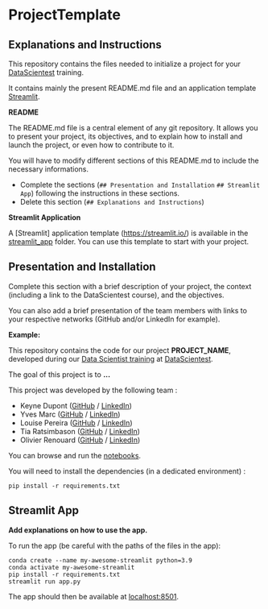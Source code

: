 # ProjectTemplate

## Explanations and Instructions

This repository contains the files needed to initialize a project for your [DataScientest](https://datascientest.com/) training.

It contains mainly the present README.md file and an application template [Streamlit](https://streamlit.io/).

**README**

The README.md file is a central element of any git repository. It allows you to present your project, its objectives, and to explain how to install and launch the project, or even how to contribute to it.

You will have to modify different sections of this README.md to include the necessary informations.

- Complete the sections (`## Presentation and Installation` `## Streamlit App`) following the instructions in these sections.
- Delete this section (`## Explanations and Instructions`)

**Streamlit Application**

A [Streamlit] application template (https://streamlit.io/) is available in the [streamlit_app](streamlit_app) folder. You can use this template to start with your project.

## Presentation and Installation

Complete this section with a brief description of your project, the context (including a link to the DataScientest course), and the objectives.

You can also add a brief presentation of the team members with links to your respective networks (GitHub and/or LinkedIn for example).

**Example:**

This repository contains the code for our project **PROJECT_NAME**, developed during our [Data Scientist training](https://datascientest.com/en/data-scientist-course) at [DataScientest](https://datascientest.com/).

The goal of this project is to **...**

This project was developed by the following team :

- Keyne Dupont ([GitHub](https://github.com/) / [LinkedIn](https://www.linkedin.com/in/keyne-dupont/))
- Yves Marc ([GitHub](https://github.com/) / [LinkedIn](http://linkedin.com/))
- Louise Pereira ([GitHub](https://github.com/) / [LinkedIn](https://www.linkedin.com/in/louise-edith-pereira-697168271/))
- Tia Ratsimbason ([GitHub](https://github.com/) / [LinkedIn](https://www.linkedin.com/in/tia-ratsimbason-42110887/))
- Olivier Renouard ([GitHub](https://github.com/Demosthene-OR) / [LinkedIn](https://www.linkedin.com/in/olivier-renouard-b6b8a535/))

You can browse and run the [notebooks](./notebooks). 

You will need to install the dependencies (in a dedicated environment) :

```
pip install -r requirements.txt
```

## Streamlit App

**Add explanations on how to use the app.**

To run the app (be careful with the paths of the files in the app):

```shell
conda create --name my-awesome-streamlit python=3.9
conda activate my-awesome-streamlit
pip install -r requirements.txt
streamlit run app.py
```

The app should then be available at [localhost:8501](http://localhost:8501).
